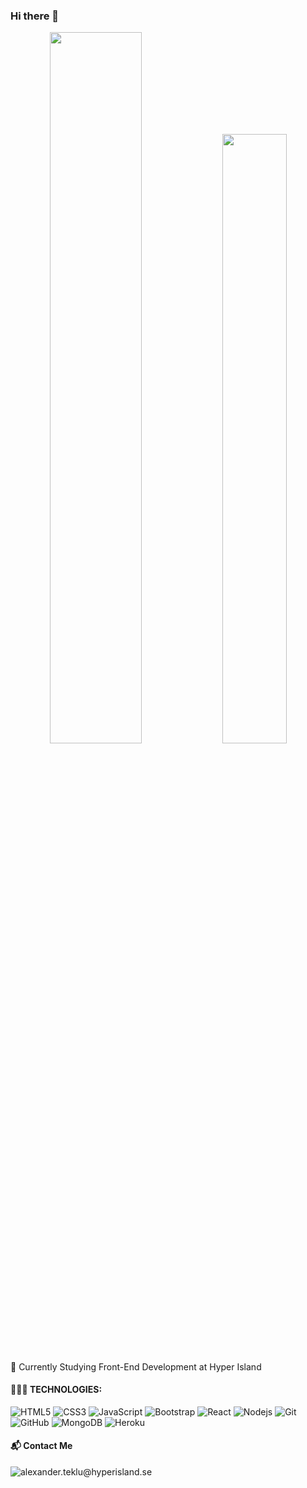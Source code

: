### Hi there 👋


                            
                                          
                                          
<p align= "center">
  <img  width= "54%" src="https://github-readme-stats.vercel.app/api?username=AlexTeklu&theme=react&show_icons=true&include_all_commits=true" />
  <img height="50%" width= "45.2%" src="https://github-readme-stats.vercel.app/api/top-langs/?username=AlexTeklu&theme=react&layout=compact" />
</p>
                                                                  🌱 
                                     Currently Studying Front-End Development at Hyper Island
                                     
                                     
 #### 👨🏻‍💻 TECHNOLOGIES:
 
![HTML5](https://img.shields.io/badge/-HTML5-E34F26?style=flatsquare&logo=html5&logoColor=white)
![CSS3](https://img.shields.io/badge/-CSS3-1572B6?style=flat-square&logo=css3)
![JavaScript](https://img.shields.io/badge/-JavaScript-black?style=flat-square&logo=javascript)
![Bootstrap](https://img.shields.io/badge/-Bootstrap-563D7C?style=flat-square&logo=bootstrap)
![React](https://img.shields.io/badge/-React-black?style=flat-square&logo=react)
![Nodejs](https://img.shields.io/badge/-Nodejs-black?style=flat-square&logo=Node.js)
![Git](https://img.shields.io/badge/-Git-black?style=flat-square&logo=git)
![GitHub](https://img.shields.io/badge/-GitHub-181717?style=flat-square&logo=github)
![MongoDB](https://img.shields.io/badge/-MongoDB-black?style=flat-square&logo=mongodb)
![Heroku](https://img.shields.io/badge/-Heroku-430098?style=flat-square&logo=heroku)


#### 📬 Contact Me

![alexander.teklu@hyperisland.se](https://camo.githubusercontent.com/e193e945e9948eed8601edbff4d29d5eea19503b6504171db26c3161a361c9e4/68747470733a2f2f696d672e736869656c64732e696f2f62616467652f2d476d61696c2d6331343433383f7374796c653d666c61742d737175617265266c6f676f3d476d61696c266c6f676f436f6c6f723d7768697465266c696e6b3d6d61696c746f3a6b6172616e2e6d616e6e40687970657269736c616e642e7365)

  
